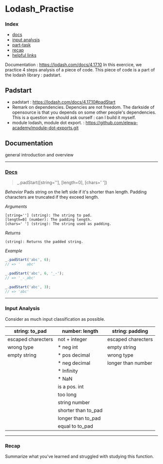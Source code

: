 # Lodash_Practise

### Index
* [docs](#docs)
* [input analysis](#input-analysis)
* [part-task](#part-task)
* [recap](#recap)
* [helpful links](#helpful-links)

Documentation : https://lodash.com/docs/4.17.10
In this exercice, we practice 4 steps analysis of a piece of code. This piece of code is a part of the lodash library : padstart.

## Padstart
  * padstart : https://lodash.com/docs/4.17.10#padStart 
  * Remark on dependencies. Depencies are not freedom. The darkside of opensource is that you depends on some other people's dependencies. This is a question we should ask ourself : can I build it myself.
  * module lodash, module dot export. : https://github.com/elewa-academy/module-dot-exports.git
  
## Documentation

general introduction and overview
___

### [Docs](https://lodash.com/docs/4.17.10#padStart)

> _.padStart([string=''], [length=0], [chars=' '])

_Behavior_
Pads string on the left side if it's shorter than length. Padding characters are truncated if they exceed length.

_Arguments_
```
[string=''] (string): The string to pad.
[length=0] (number): The padding length.
[chars=' '] (string): The string used as padding.
```

_Returns_
```
(string): Returns the padded string.
```

_Example_
```js
_.padStart('abc', 6);
// => '   abc'
 
_.padStart('abc', 6, '_-');
// => '_-_abc'
 
_.padStart('abc', 3);
// => 'abc'
```


___

### Input Analysis

Consider as much input classification as possible.

| string: to_pad | number: length | string: padding
|---|---|---|
| escaped charecters | not + integer | escaped charecters |
| wrong type | * neg int | empty string |
| empty string | * pos decimal | wrong type |
| | * neg decimal | longer than number |
| | * Infinity | |
| | * NaN | |
| | is a pos. int | |
| | too long | |
| | string number | |
| | shorter than to_pad | |
| | longer than to_pad | |
| | equal to to_pad | |

___

### Recap

Summarize what you've learned and struggled with studying this function.
